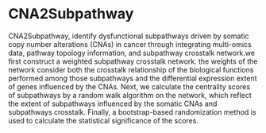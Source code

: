# CNA2Subpathway
CNA2Subpathway, identify dysfunctional subpathways driven by somatic copy number alterations (CNAs) in cancer through integrating multi-omics data, pathway topology information, and subpathway crosstalk network.we first construct a weighted subpathway crosstalk network. the weights of the network consider both the crosstalk relationship of the biological functions performed among those subpathways and the differential expression extent of genes influenced by the CNAs. Next, we calculate the centrality scores of subpathways by a random walk algorithm on the network, which reflect the extent of subpathways influenced by the somatic CNAs and subpathways crosstalk. Finally, a bootstrap-based randomization method is used to calculate the statistical significance of the scores.

